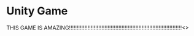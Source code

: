 # Unity Game
 
THIS GAME IS AMAZING!!!!!!!!!!!!!!!!!!!!!!!!!!!!!!!!!!!!!!!!!!!!!!!!!!!!!!!!!!!!!!!!!!!!!!!!!<>